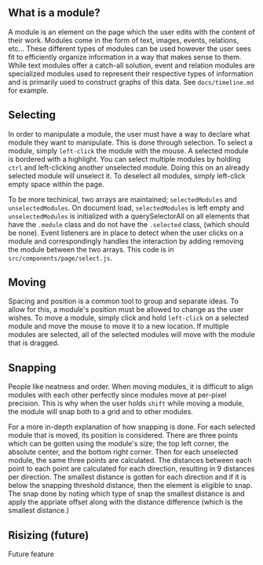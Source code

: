 ## What is a module?
A module is an element on the page which the user edits with the content of their work. Modules come in the form of text, images, events, relations, etc... These different types of modules can be used however the user sees fit to efficiently organize information in a way that makes sense to them. While text modules offer a catch-all solution, event and relation modules are specialized modules used to represent their respective types of information and is primarily used to construct graphs of this data. See `docs/timeline.md` for example.

## Selecting
In order to manipulate a module, the user must have a way to declare what module they want to manipulate. This is done through selection. To select a module, simply `left-click` the module with the mouse. A selected module is bordered with a highlight. You can select multiple modules by holding `ctrl` and left-clicking another unselected module. Doing this on an already selected module will unselect it. To deselect all modules, simply left-click empty space within the page.

To be more techinical, two arrays are maintained; `selectedModules` and `unselectedModules`. On document load, `selectedModules` is left empty and `unselectedModules` is initialized with a querySelectorAll on all elements that have the `.module` class and do not have the `.selected` class, (which should be none). Event listeners are in place to detect when the user clicks on a module and correspondingly handles the interaction by adding removing the module between the two arrays. This code is in `src/components/page/select.js`.

## Moving
Spacing and position is a common tool to group and separate ideas. To allow for this, a module's position must be allowed to change as the user wishes. To move a module, simply click and hold `left-click` on a selected module and move the mouse to move it to a new location. If multiple modules are selected, all of the selected modules will move with the module that is dragged.

## Snapping
People like neatness and order. When moving modules, it is difficult to align modules with each other perfectly since modules move at per-pixel precision. This is why when the user holds `shift` while moving a module, the module will snap both to a grid and to other modules. 

For a more in-depth explanation of how snapping is done. For each selected module that is moved, its position is considered. There are three points which can be gotten using the module's size; the top left corner, the absolute center, and the bottom right corner. Then for each unselected module, the same three points are calculated. The distances between each point to each point are calculated for each direction, resulting in 9 distances per direction. The smallest distance is gotten for each direction and if it is below the snapping threshold distance, then the element is eligible to snap. The snap done by noting which type of snap the smallest distance is and apply the appriate offset along with the distance difference (which is the smallest distance.) 

## Risizing (future)
Future feature